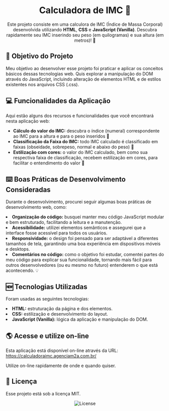 <h1 align="center">Calculadora de IMC 🧮</h1>

<p align="center">
Este projeto consiste em uma calculora de IMC (Índice de Massa Corporal) desenvolvida utilizando <b>HTML</b>, <b>CSS</b> e <b>JavaScript (Vanilla)</b>. Descubra rapidamente seu IMC inserindo seu peso (em quilogramas) e sua altura (em metros)! 🚀
</p>

## 🎯 Objetivo do Projeto

<p>Meu objetivo ao desenvolver esse projeto foi praticar e aplicar os conceitos básicos dessas tecnologias web. Quis explorar a manipulação do DOM através do JavaScript, incluindo alteração de elementos HTML e de estilos existentes nos arquivos CSS (.css).</p>

## 💻 Funcionalidades da Aplicação

<p>Aqui estão alguns dos recursos e funcionalidades que você encontrará nesta aplicação web:</p>
<ul>
<li><b>Cálculo do valor do IMC:</b> descubra o índice (numeral) correspondente ao IMC para a altura e para o peso inseridos 🔢</li>
<li><b>Classificação da Faixa do IMC:</b> todo IMC calculado é classificado em faixas (obseidade, sobrepeso, normal e abaixo do peso) 📶</li>
<li><b>Estilização com cores:</b> o valor do IMC calculado, bem como sua respectiva faixa de classificação, recebem estilização em cores, para facilitar o entendimento do valor 🎨</li>
</ul>

## ⌨️ Boas Práticas de Desenvolvimento Consideradas

<p>Durante o desenvolvimento, procurei seguir algumas boas práticas de desenvolvimento web, como:</p>
<li><b>Organização do código:</b> busquei manter meu código JavaScript modular e bem estruturado, facilitando a leitura e a manutenção.</li>
<li><b>Acessibilidade:</b> utilizei elementos semânticos e assegurei que a interface fosse acessível para todos os usuários.</li>
<li><b>Responsividade:</b> o design foi pensado para ser adaptável a diferentes tamanhos de tela, garantindo uma boa experiência em dispositivos móveis e desktops.</li>
<li><b>Comentários no código:</b> como o objetivo foi estudar, comentei partes do meu código para explicar sua funcionalidade, tornando mais fácil para outros desenvolvedores (ou eu mesmo no futuro) entenderem o que está acontecendo. 💡</li>

## 🆕 Tecnologias Utilizadas

<p>Foram usadas as seguintes tecnologias:</p>
<li><b>HTML:</b> estruturação da página e dos elementos.</li>
<li><b>CSS:</b> estilização e desenvolvimento do layout.</li>
<li><b>JavaScript (Vanilla):</b> lógica da aplicação e manipulação do DOM.</li>

## 🌎 Acesse e utilize on-line

<p>Esta aplicação está disponível on-line através da URL: <a href="https://calculadoraimc.agenciam2a.com.br/?utm_source=GitHub" target="_blank" rel="noopener noreferrer">https://calculadoraimc.agenciam2a.com.br/</a></p>
<p>Utilize on-line rapidamente de onde e quando quiser.</p>

## :memo: Licença

<p>Esse projeto está sob a licença MIT.</p>

<p align="center">
  <img alt="License" src="https://img.shields.io/static/v1?label=license&message=MIT&color=49AA26&labelColor=000000">
</p>